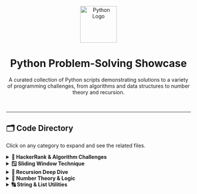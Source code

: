 <div align="center">
  <img src="https://img.icons8.com/color/144/000000/python.png" alt="Python Logo" width="100"/>
  <h1>Python Problem-Solving Showcase</h1>
  <p>A curated collection of Python scripts demonstrating solutions to a variety of programming challenges, from algorithms and data structures to number theory and recursion.</p>
  <br>
</div>

---

## 🗂️ Code Directory

Click on any category to expand and see the related files.

<details>
<summary><strong>🧩 HackerRank & Algorithm Challenges</strong></summary>
<br>
A collection of solutions for common algorithm problems, many from platforms like HackerRank.

* `A Very Big Sum.py`
* `alternatingCharacters.py`
* `anagramExchange.py`
* `Birthday Cake Candles.py`
* `caesarCiph.py`
* `Compare the Triplets.py`
* `Diagonal Difference.py`
* `gemstones.py`
* `iceCream.py`
* `loveLetter.py`
* `missingNum.py`
* `Plus Minus.py`
* `sepNumbers.py`
* `sherlockAndArray.py`
* `staircase.py`
* `superReducedString.py`
* `timeConversion.py`
</details>

<details>
<summary><strong>🪟 Sliding Window Technique</strong></summary>
<br>
Implementations of the sliding window algorithm for various fixed and variable-sized window problems.

* `staticSlidingWindow.py`: Basic fixed-size window sum.
* `maxSub.py`: Maximum sum subarray of size K.
* `maxAvg.py`: Maximum average subarray of size K.
* `MaxMinSW.py`: Finds max and min sum of a fixed-size window.
* `minSizeSub.py`: Minimum size subarray with a sum >= target.
* `firstNeg.py` / `negWin.py`: First negative number in every window of size K.
* `anagramCount.py`: Count of anagrams of a substring in a string.
* `allAnag.py`: Find all starting indices of a substring's anagrams.
* `maxEle.py`: Maximum element in every window of size K.
* `minEle.py`: Minimum element in every window of size K.
* `kUnique.py`: Substrings of size K with K unique characters.
* `varSize.py`: Count of subarrays with a given sum.
* `binarySliding.py`: (Appears incomplete) Sliding window setup for binary data.
</details>

<details>
<summary><strong>🔄 Recursion Deep Dive</strong></summary>
<br>
Exploring recursive thinking to solve problems, especially with lists and strings.

* `listInsert.py`: Insert an element into a sorted list recursively.
* `listSortRec.py`: Sort a list using recursion (Insertion Sort logic).
* `listRec.py`: Insert an element at the bottom of a list (stack) recursively.
* `listDelFirst.py`: Delete the first (bottom) element of a list (stack) recursively.
* `recursion4.py`: Insert an element into a sorted list recursively.
* `recursion5.py`: Insert an element at a specific position recursively.
* `recursion6.py`: Delete an element from a specific position recursively.
* `allSubStr.py`: Generate all subsequences of a string (string concatenation).
* `allSubs.py`: Generate all subsequences of a string (list-based).
* `subIndex.py`: Generate all subsequences (index-based approach).
* `subLsIndex.py`: Generate all subsequences (list and index-based).
* `recursion1.py`: Example of a recursive function.
* `recursion2.py`: Example of a recursive function with complex flow.
* `recursion3.py`: Recursive power function.
</details>

<details>
<summary><strong>🔢 Number Theory & Logic</strong></summary>
<br>
Scripts that perform operations on numbers, check for properties like primality, and handle base conversions.

* `prime.py`: Segregate prime and non-prime numbers in a list.
* `nthPrime.py`: Find the Nth prime number.
* `primeEle.py`: Find the Nth prime for each element in a list.
* `numRotate.py`: Check for rotated prime numbers.
* `indiFact.py`: Check for "Strong Numbers" (sum of digit factorials).
* `conversion.py`: Convert a number from a given base to a desired base.
* `RevConv.py`: A complex number base conversion and reversal logic.
* `prac1.py`: Reverse pairs of digits in a number.
* `prac2.py`: Sum of factorials of max and min digits in a number.
* `prac3.py`: Base conversion using min digit and sum of factorials.
</details>

<details>
<summary><strong>🔠 String & List Utilities</strong></summary>
<br>
Various utilities for manipulating strings and lists.

* `evenOdd.py`: Segregate even and odd numbers in a list.
* `anagram.py`: Check if two strings are anagrams.
* `pangram.py`: Check if a string is a pangram.
* `countingSort.py`: Implementation of the Counting Sort algorithm.
* `day3.py`: Various pattern printing scripts.
</details>
